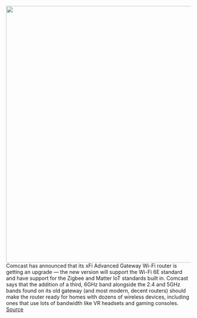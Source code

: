<img src='https://cdn.vox-cdn.com/thumbor/ZbuHQh-GK1aqyCbL4qZ6qlB_duc=/0x0:2500x1406/1200x800/filters:focal(774x352:1174x752)/cdn.vox-cdn.com/uploads/chorus_image/image/70342353/comcast_wifi_6e_gateway_press.0.jpg' width='700px' /><br/>
Comcast has announced that its xFi Advanced Gateway Wi-Fi router is getting an upgrade — the new version will support the Wi-Fi 6E standard and have support for the Zigbee and Matter IoT standards built in. Comcast says that the addition of a third, 6GHz band alongside the 2.4 and 5GHz bands found on its old gateway (and most modern, decent routers) should make the router ready for homes with dozens of wireless devices, including ones that use lots of bandwidth like VR headsets and gaming consoles.
<a href='https://www.theverge.com/2022/1/3/22856018/comcast-xfi-advanced-gateway-wi-fi-6e-zigbee-matter-6ghz-home-internet'> Source <a/>